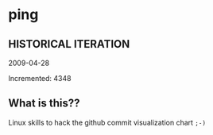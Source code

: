# ping

## HISTORICAL ITERATION
2009-04-28

Incremented: 4348

## What is this?? 
Linux skills to hack the github commit visualization chart `;-)`
